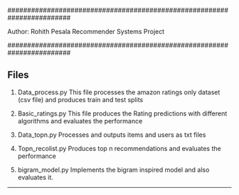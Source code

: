 ########################################################################

Author: Rohith Pesala
Recommender Systems Project

########################################################################

Files
-------------------------------------------

1. 	Data_process.py 	This file processes the amazon ratings only dataset (csv file) and produces train and test splits

2.	Basic_ratings.py	This file produces the Rating predictions with different algorithms and evaluates the performance

3.	Data_topn.py	 	Processes and outputs items and users as txt files

4.	Topn_recolist.py 	Produces top n recommendations and evaluates the performance

5.	bigram_model.py 	Implements the bigram inspired model and also evaluates it.

-------------------------------------------




